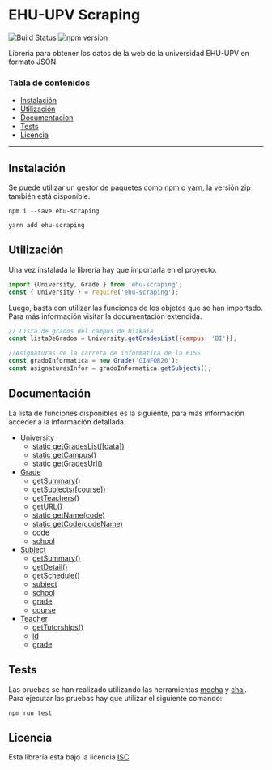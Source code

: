 # EHU-UPV Scraping 
[![Build Status](https://travis-ci.org/jcarral/ehu-scraping.svg?branch=master)](https://travis-ci.org/jcarral/ehu-scraping) [![npm version](https://badge.fury.io/js/ehu-scraping.svg)](https://badge.fury.io/js/ehu-scraping)

Libreria para obtener los datos de la web de la universidad EHU-UPV en formato JSON.

### Tabla de contenidos
- [Instalación](#instalacion)
- [Utilización](#utilizacion)
- [Documentacion](#documentacion)
- [Tests](#tests)
- [Licencia](#licencia)

---

## Instalación

Se puede utilizar un gestor de paquetes como [npm](https://www.npmjs.com/) o [yarn](https://yarnpkg.com/en/), la versión zip también está disponible.

```
npm i --save ehu-scraping
```
```
yarn add ehu-scraping
```

## Utilización

Una vez instalada la librería hay que importarla en el proyecto.
```javascript
import {University, Grade } from 'ehu-scraping';
const { University } = require('ehu-scraping');
```

Luego, basta con utilizar las funciones de los objetos que se han importado. Para más información visitar la documentación extendida.

```javascript
// Lista de grados del campus de Bizkaia
const listaDeGrados = University.getGradesList({campus: 'BI'}); 

//Asignaturas de la carrera de informatica de la FISS
const gradoInformatica = new Grade('GINFOR20');
const asignaturasInfor = gradoInformatica.getSubjects(); 
```

## Documentación

La lista de funciones disponibles es la siguiente, para más información acceder a la información detallada.

- [University](./docs/api/University.md#university)
	- [static getGradesList([data])](./docs/api/University.md#static-getgradeslistdata--promise)
	- [static getCampus()](./docs/api/University.md#static-getcampus--object)
	- [static getGradesUrl()](./docs/api/University.md#static-getgradesurl--string)
- [Grade](./docs/api/Grade.md#grade)
	- [getSummary()](./docs/api/Grade.md#getsummary--promise)
	- [getSubjects([course])](./docs/api/Grade.md#getsubjectscourse--promise)
	- [getTeachers()](./docs/api/Grade.md#getteachers--promise)
	- [getURL()](./docs/api/Grade.md#static-geturl--string)
	- [static getName(code)](./docs/api/Grade.md#static-getnamecode--string)
	- [static getCode(codeName)](./docs/api/Grade.md#static-getcodename--string)
	- [code](./docs/api/Grade.md#code--string)
	- [school](./docs/api/Grade.md#school--string)
- [Subject](./docs/api/Subject.md#subject)
	- [getSummary()](./docs/api/Subject.md#getsummary--promise)
	- [getDetail()](./docs/api/Subject.md#getdetail--promise)
	- [getSchedule()](./docs/api/Subject.md#getschedule--promise)
	- [subject](./docs/api/Subject.md#subject--string)
	- [school](./docs/api/Subject.md#school--string)
	- [grade](./docs/api/Subject.md#grade--string)
	- [course](./docs/api/Subject.md#course--string)
- [Teacher](./docs/api/Teacher.md#teacher)
	- [getTutorships()](./docs/api/Teacher.md#gettutorships--promise)
	- [id](./docs/api/Teacher.md#id--string)
	- [grade](./docs/api/Teacher.md#grade--string)


## Tests
Las pruebas se han realizado utilizando las herramientas [mocha](https://mochajs.org/) y [chai](http://chaijs.com/).
Para ejecutar las pruebas hay que utilizar el siguiente comando:
```
npm run test
```

## Licencia
Esta librería está bajo la licencia [ISC](./LICENSE.md)
